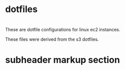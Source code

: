 # dotfiles
#

These are dotfile configurations for linux ec2 instances.

These files were derived from the s3 dotfiles.

# subheader markup section


